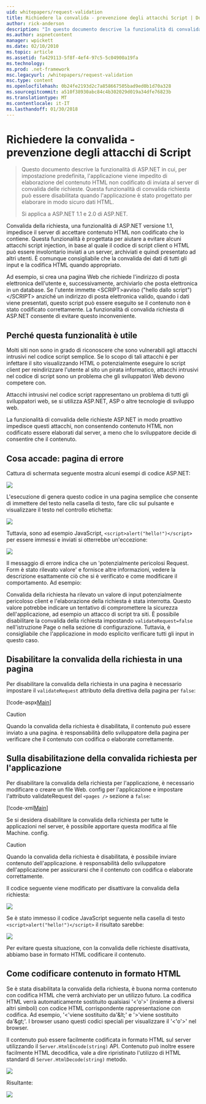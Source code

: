 ```yaml
---
uid: whitepapers/request-validation
title: Richiedere la convalida - prevenzione degli attacchi Script | Documenti Microsoft
author: rick-anderson
description: "In questo documento descrive la funzionalità di convalida richiesta di ASP.NET in cui, per impostazione predefinita, l'applicazione viene impedito di elaborazione submitt di contenuto HTML non codificato..."
ms.author: aspnetcontent
manager: wpickett
ms.date: 02/10/2010
ms.topic: article
ms.assetid: fa429113-5f8f-4ef4-97c5-5c04900a19fa
ms.technology: 
ms.prod: .net-framework
msc.legacyurl: /whitepapers/request-validation
msc.type: content
ms.openlocfilehash: 0b24fe2193d2c7a858667505bad9ed0b1d70a328
ms.sourcegitcommit: a510f38930abc84c4b302029d019a34dfe76823b
ms.translationtype: MT
ms.contentlocale: it-IT
ms.lasthandoff: 01/30/2018
---
```

<a name="request-validation---preventing-script-attacks"></a>Richiedere la convalida - prevenzione degli attacchi di Script
====================
> Questo documento descrive la funzionalità di ASP.NET in cui, per impostazione predefinita, l'applicazione viene impedito di elaborazione del contenuto HTML non codificato di inviata al server di convalida delle richieste. Questa funzionalità di convalida richiesta può essere disabilitata quando l'applicazione è stato progettato per elaborare in modo sicuro dati HTML.
> 
> Si applica a ASP.NET 1.1 e 2.0 di ASP.NET.


Convalida della richiesta, una funzionalità di ASP.NET versione 1.1, impedisce il server di accettare contenuto HTML non codificato che lo contiene. Questa funzionalità è progettata per aiutare a evitare alcuni attacchi script injection, in base al quale il codice di script client o HTML può essere involontario inviati a un server, archiviati e quindi presentato ad altri utenti. È comunque consigliabile che la convalida dei dati di tutti gli input e la codifica HTML quando appropriato.

Ad esempio, si crea una pagina Web che richiede l'indirizzo di posta elettronica dell'utente e, successivamente, archiviarlo che posta elettronica in un database. Se l'utente immette &lt;SCRIPT&gt;avviso ("hello dallo script")&lt;/SCRIPT&gt; anziché un indirizzo di posta elettronica valido, quando i dati viene presentati, questo script può essere eseguito se il contenuto non è stato codificato correttamente. La funzionalità di convalida richiesta di ASP.NET consente di evitare questo inconveniente.

## <a name="why-this-feature-is-useful"></a>Perché questa funzionalità è utile

Molti siti non sono in grado di riconoscere che sono vulnerabili agli attacchi intrusivi nel codice script semplice. Se lo scopo di tali attacchi è per infettare il sito visualizzando HTML o potenzialmente eseguire lo script client per reindirizzare l'utente al sito un pirata informatico, attacchi intrusivi nel codice di script sono un problema che gli sviluppatori Web devono competere con.

Attacchi intrusivi nel codice script rappresentano un problema di tutti gli sviluppatori web, se si utilizza ASP.NET, ASP o altre tecnologie di sviluppo web.

La funzionalità di convalida delle richieste ASP.NET in modo proattivo impedisce questi attacchi, non consentendo contenuto HTML non codificato essere elaborati dal server, a meno che lo sviluppatore decide di consentire che il contenuto.

## <a name="what-to-expect-error-page"></a>Cosa accade: pagina di errore

Cattura di schermata seguente mostra alcuni esempi di codice ASP.NET:

![](request-validation/_static/image1.png)

L'esecuzione di genera questo codice in una pagina semplice che consente di immettere del testo nella casella di testo, fare clic sul pulsante e visualizzare il testo nel controllo etichetta:

![](request-validation/_static/image2.png)

Tuttavia, sono ad esempio JavaScript, `<script>alert("hello!")</script>` per essere immessi e inviati si otterrebbe un'eccezione:

![](request-validation/_static/image3.png)

Il messaggio di errore indica che un 'potenzialmente pericolosi Request. Form è stato rilevato valore' e fornisce altre informazioni, vedere la descrizione esattamente ciò che si è verificato e come modificare il comportamento. Ad esempio:

Convalida della richiesta ha rilevato un valore di input potenzialmente pericoloso client e l'elaborazione della richiesta è stata interrotta. Questo valore potrebbe indicare un tentativo di compromettere la sicurezza dell'applicazione, ad esempio un attacco di script tra siti. È possibile disabilitare la convalida della richiesta impostando `validateRequest=false` nell'istruzione Page o nella sezione di configurazione. Tuttavia, è consigliabile che l'applicazione in modo esplicito verificare tutti gli input in questo caso.

## <a name="disabling-request-validation-on-a-page"></a>Disabilitare la convalida della richiesta in una pagina

Per disabilitare la convalida della richiesta in una pagina è necessario impostare il `validateRequest` attributo della direttiva della pagina per `false`:

[!code-aspx[Main](request-validation/samples/sample1.aspx)]

> [!CAUTION]
> Quando la convalida della richiesta è disabilitata, il contenuto può essere inviato a una pagina. è responsabilità dello sviluppatore della pagina per verificare che il contenuto con codifica o elaborate correttamente.

## <a name="disabling-request-validation-for-your-application"></a>Sulla disabilitazione della convalida richiesta per l'applicazione

Per disabilitare la convalida della richiesta per l'applicazione, è necessario modificare o creare un file Web. config per l'applicazione e impostare l'attributo validateRequest del `<pages />` sezione a `false`:

[!code-xml[Main](request-validation/samples/sample2.xml)]

Se si desidera disabilitare la convalida della richiesta per tutte le applicazioni nel server, è possibile apportare questa modifica al file Machine. config.

> [!CAUTION]
> Quando la convalida della richiesta è disabilitata, è possibile inviare contenuto dell'applicazione. è responsabilità dello sviluppatore dell'applicazione per assicurarsi che il contenuto con codifica o elaborate correttamente.

Il codice seguente viene modificato per disattivare la convalida della richiesta:

![](request-validation/_static/image4.png)

Se è stato immesso il codice JavaScript seguente nella casella di testo `<script>alert("hello!")</script>` il risultato sarebbe:

![](request-validation/_static/image5.png)

Per evitare questa situazione, con la convalida delle richieste disattivata, abbiamo base in formato HTML codificare il contenuto.

## <a name="how-to-html-encode-content"></a>Come codificare contenuto in formato HTML

Se è stata disabilitata la convalida della richiesta, è buona norma contenuto con codifica HTML che verrà archiviato per un utilizzo futuro. La codifica HTML verrà automaticamente sostituito qualsiasi '&lt;'o'&gt;' (insieme a diversi altri simboli) con codice HTML corrispondente rappresentazione con codifica. Ad esempio, '&lt;'viene sostituito da'&amp;lt;' e '&gt;'viene sostituito da'&amp;gt;'. I browser usano questi codici speciali per visualizzare il '&lt;'o'&gt;' nel browser.

Il contenuto può essere facilmente codificata in formato HTML sul server utilizzando il `Server.HtmlEncode(string)` API. Contenuto può inoltre essere facilmente HTML decodifica, vale a dire ripristinato l'utilizzo di HTML standard di `Server.HtmlDecode(string)` metodo.

![](request-validation/_static/image6.png)

Risultante:

![](request-validation/_static/image7.png)
